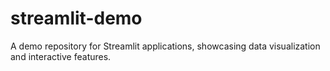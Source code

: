 # streamlit-demo
A demo repository for Streamlit applications, showcasing data visualization and interactive features.
